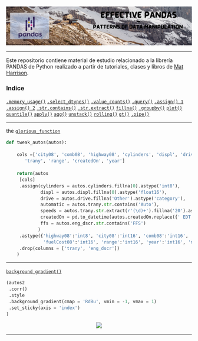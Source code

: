 <p align="center">
  <img src="https://github.com/nicoambrosis/Effective-Pandas/blob/main/Banners%20GitHub.jpg">
</p>

---

Este repositorio contiene material de estudio relacionado a la librería PANDAS de Python realizado a partir de tutoriales, clases y libros de [Mat Harrison](https://twitter.com/__mharrison__).

### Indice
[`.memory_usage()`](https://github.com/nicoambrosis/Effective-Pandas/blob/main/01%20Effective%20Pandas.ipynb)
[`.select_dtypes()`](https://github.com/nicoambrosis/Effective-Pandas/blob/main/01%20Effective%20Pandas.ipynb)
[`.value_counts()`](https://github.com/nicoambrosis/Effective-Pandas/blob/main/01%20Effective%20Pandas.ipynb)
[`.query()`](https://github.com/nicoambrosis/Effective-Pandas/blob/main/01%20Effective%20Pandas.ipynb)
[`.assign() 1`](https://github.com/nicoambrosis/Effective-Pandas/blob/main/01%20Effective%20Pandas.ipynb)
[`.assign() 2`](https://github.com/nicoambrosis/Effective-Pandas/blob/main/02%20Effective%20Pandas.ipynb)
[`.str.contains()`](https://github.com/nicoambrosis/Effective-Pandas/blob/main/01%20Effective%20Pandas.ipynb)
[`.str.extract()`](https://github.com/nicoambrosis/Effective-Pandas/blob/main/01%20Effective%20Pandas.ipynb)
[`fillna()`](https://github.com/nicoambrosis/Effective-Pandas/blob/main/01%20Effective%20Pandas.ipynb)
[`.groupby()`](https://github.com/nicoambrosis/Effective-Pandas/blob/main/02%20Effective%20Pandas.ipynb)
[`plot()`](https://github.com/nicoambrosis/Effective-Pandas/blob/main/02%20Effective%20Pandas.ipynb)
[`quantile()`](https://github.com/nicoambrosis/Effective-Pandas/blob/main/02%20Effective%20Pandas.ipynb)
[`apply()`](https://github.com/nicoambrosis/Effective-Pandas/blob/main/02%20Effective%20Pandas.ipynb)
[`agg()`](https://github.com/nicoambrosis/Effective-Pandas/blob/main/02%20Effective%20Pandas.ipynb)
[`unstack()`](https://github.com/nicoambrosis/Effective-Pandas/blob/main/02%20Effective%20Pandas.ipynb)
[`rolling()`](https://github.com/nicoambrosis/Effective-Pandas/blob/main/02%20Effective%20Pandas.ipynb)
[`gt()`](https://github.com/nicoambrosis/Effective-Pandas/blob/main/02%20Effective%20Pandas.ipynb)
[`.pipe()`](https://github.com/nicoambrosis/Effective-Pandas/blob/main/02%20Effective%20Pandas.ipynb)


---
the [`glorious_function`](https://github.com/nicoambrosis/Effective-Pandas/blob/main/tweak_autos.ipynb)
```python
def tweak_autos(autos):
    
    cols =['city08', 'comb08', 'highway08', 'cylinders', 'displ', 'drive', 'eng_dscr', 'fuelCost08', 'make', 'model',
       'trany', 'range', 'createdOn', 'year']
 
    return(autos
     [cols]
     .assign(cylinders = autos.cylinders.fillna(0).astype('int8'),
             displ = autos.displ.fillna(0).astype('float16'),
             drive = autos.drive.fillna('Other').astype('category'),      # completamos los NaN con 'Other'
             automatic = autos.trany.str.contains('Auto'),                # True si es Auto False si no
             speeds = autos.trany.str.extract(r'(\d)+').fillna('20').astype('int8'), # le damos un valor cualquiera a los NaN
             createdOn = pd.to_datetime(autos.createdOn.replace({' EDT': '-04:00', ' EST' : '-05:00'}, regex = True)),
             ffs = autos.eng_dscr.str.contains('FFS')
            )
     .astype({'highway08':'int8', 'city08':'int16', 'comb08':'int16',
              'fuelCost08':'int16', 'range':'int16', 'year':'int16', 'make':'category'})
     .drop(columns = ['trany', 'eng_dscr'])                                # Eliminamos esta columna 
    )

```
---
[`background_gradient()`](https://github.com/nicoambrosis/Effective-Pandas/blob/main/background_gradient.ipynb)
```python
(autos2
 .corr()
 .style
 .background_gradient(cmap = 'RdBu', vmin = -1, vmax = 1)
 .set_sticky(axis = 'index')
)
```
<p align="center">
  <img src="https://user-images.githubusercontent.com/57463307/177058847-8dad74a4-7ba4-46a9-b621-147cb4c454c3.jpg"
       width="50%"/>
</p>

---
